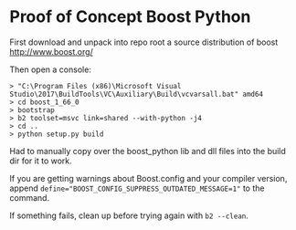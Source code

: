 # Proof of Concept Boost Python

First download and unpack into repo root a source distribution of boost http://www.boost.org/

Then open a console:

```
> "C:\Program Files (x86)\Microsoft Visual Studio\2017\BuildTools\VC\Auxiliary\Build\vcvarsall.bat" amd64
> cd boost_1_66_0
> bootstrap
> b2 toolset=msvc link=shared --with-python -j4
> cd ..
> python setup.py build
```

Had to manually copy over the boost_python lib and dll files into the build dir for it to work.

If you are getting warnings about Boost.config and your compiler version, append `define="BOOST_CONFIG_SUPPRESS_OUTDATED_MESSAGE=1"` to the command.

If something fails, clean up before trying again with `b2 --clean`.
